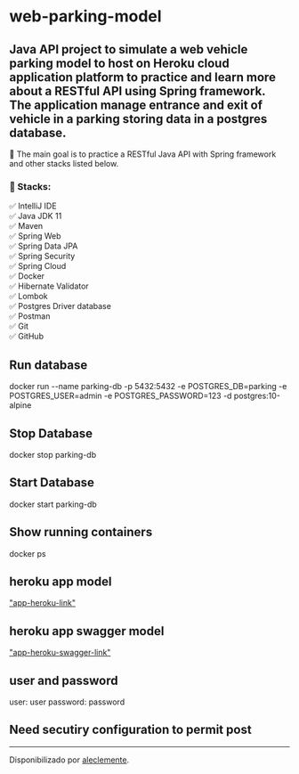 # web-parking-model

<h2>Java API project to simulate a web vehicle parking model to host on Heroku cloud application platform to practice and learn more about a RESTful API using Spring framework. The application manage entrance and exit of vehicle in a parking storing data in a postgres database.</h2>

<p>💎 The main goal is to practice a RESTful Java API with Spring framework and other stacks listed below.</p>

<h3>🛑 Stacks:</h3>

<p>
✅ IntelliJ IDE<br>
✅ Java JDK 11<br>
✅ Maven<br>
✅ Spring Web<br>
✅ Spring Data JPA<br>
✅ Spring Security<br>
✅ Spring Cloud<br>
✅ Docker<br>
✅ Hibernate Validator<br>
✅ Lombok<br>
✅ Postgres Driver database<br>
✅ Postman<br>
✅ Git<br>
✅ GitHub<br>
</p>

## Run database
docker run --name parking-db -p 5432:5432 -e POSTGRES_DB=parking -e POSTGRES_USER=admin -e POSTGRES_PASSWORD=123 -d postgres:10-alpine

## Stop Database
docker stop parking-db

## Start Database
docker start parking-db

## Show running containers
docker ps

## heroku app model
["app-heroku-link"](https://web-parking-model.herokuapp.com/ "app-heroku")

## heroku app swagger model
["app-heroku-swagger-link"](https://web-parking-model.herokuapp.com/swagger-ui.html "app-heroku-swagger")

## user and password
user: user
password: password

## Need secutiry configuration to permit post

------------

Disponibilizado por [aleclemente](https://www.linkedin.com/in/aleclemente/ "aleclemente").